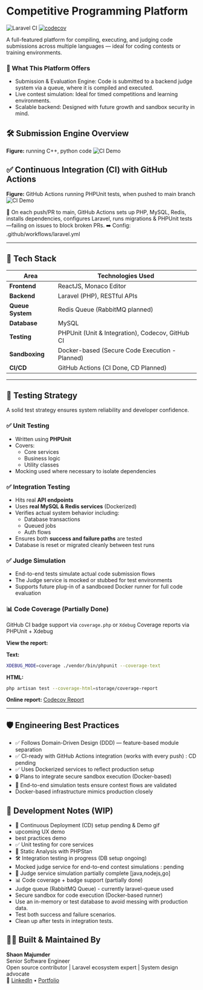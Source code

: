 # Competitive Programming Platform

![Laravel CI](https://github.com/ShaonMajumder/competitive-programming-platform/actions/workflows/laravel.yml/badge.svg)
[![codecov](https://codecov.io/gh/ShaonMajumder/competitive-programming-platform/branch/main/graph/badge.svg)](https://codecov.io/gh/ShaonMajumder/competitive-programming-platform)

A full-featured platform for compiling, executing, and judging code submissions across multiple languages — ideal for coding contests or training environments.

### 🎯 What This Platform Offers

-   Submission & Evaluation Engine: Code is submitted to a backend judge system via a queue, where it is compiled and executed.
-   Live contest simulation: Ideal for timed competitions and learning environments.
-   Scalable backend: Designed with future growth and sandbox security in mind.

## 🛠️ Submission Engine Overview

**Figure:** running C++, python code
![CI Demo](screenshots/cp_2025-05-19%2012-25-57.gif)

## ✅ Continuous Integration (CI) with GitHub Actions

**Figure:** GitHub Actions running PHPUnit tests, when pushed to main branch
![CI Demo](screenshots/ci_2025-05-19%2012-25-57.gif)

🔄 On each push/PR to main, GitHub Actions sets up PHP, MySQL, Redis, installs dependencies, configures Laravel, runs migrations & PHPUnit tests—failing on issues to block broken PRs.
➡️ Config: .github/workflows/laravel.yml

---

## 🧰 Tech Stack

| Area             | Technologies Used                                |
| ---------------- | ------------------------------------------------ |
| **Frontend**     | ReactJS, Monaco Editor                           |
| **Backend**      | Laravel (PHP), RESTful APIs                      |
| **Queue System** | Redis Queue (RabbitMQ planned)                   |
| **Database**     | MySQL                                            |
| **Testing**      | PHPUnit (Unit & Integration), Codecov, GitHub CI |
| **Sandboxing**   | Docker-based (Secure Code Execution - Planned)   |
| **CI/CD**        | GitHub Actions (CI Done, CD Planned)             |

---

## 🧪 Testing Strategy

A solid test strategy ensures system reliability and developer confidence.

### ✅ Unit Testing

-   Written using **PHPUnit**
-   Covers:
    -   Core services
    -   Business logic
    -   Utility classes
-   Mocking used where necessary to isolate dependencies

### ✅ Integration Testing

-   Hits real **API endpoints**
-   Uses **real MySQL & Redis services** (Dockerized)
-   Verifies actual system behavior including:
    -   Database transactions
    -   Queued jobs
    -   Auth flows
-   Ensures both **success and failure paths** are tested
-   Database is reset or migrated cleanly between test runs

### ✅ Judge Simulation

-   End-to-end tests simulate actual code submission flows
-   The Judge service is mocked or stubbed for test environments
-   Supports future plug-in of a sandboxed Docker runner for full code evaluation

### 📊 Code Coverage (Partially Done)

GitHub CI badge support via `coverage.php` or `Xdebug`
Coverage reports via PHPUnit + Xdebug

**View the report:**

**Text:**

```bash
XDEBUG_MODE=coverage ./vendor/bin/phpunit --coverage-text
```

**HTML:**

```bash
php artisan test --coverage-html=storage/coverage-report
```

**Online report:** [Codecov Report](https://app.codecov.io/gh/ShaonMajumder/competitive-programming-platform)

---

## 🛡️ Engineering Best Practices

-   ✅ Follows Domain-Driven Design (DDD) — feature-based module separation
-   ✅ CI-ready with GitHub Actions integration (works with every push) : CD pending
-   ✅ Uses Dockerized services to reflect production setup
-   🔒 Plans to integrate secure sandbox execution (Docker-based)
-   🧪 End-to-end simulation tests ensure contest flows are validated
-   Docker-based infrastructure mimics production closely

## 🧠 Development Notes (WIP)

-   🚧 Continuous Deployment (CD) setup pending & Demo gif
-   upcoming UX demo
-   best practices demo
-   ✅ Unit testing for core services
-   🧹 Static Analysis with PHPStan
-   🛠️ Integration testing in progress (DB setup ongoing)
-   Mocked judge service for end-to-end contest simulations : pending
-   🔄 Judge service simulation partially complete [java,nodejs,go]
-   📊 Code coverage + badge support (partially done)
-   Judge queue (RabbitMQ Queue) - currently laravel-queue used
-   Secure sandbox for code execution (Docker-based runner)
-   Use an in-memory or test database to avoid messing with production data.
-   Test both success and failure scenarios.
-   Clean up after tests in integration tests.

## 👨‍💻 Built & Maintained By

**Shaon Majumder**  
Senior Software Engineer  
Open source contributor | Laravel ecosystem expert | System design advocate  
🔗 [LinkedIn](https://linkedin.com/in/shaonmajumder) • [Portfolio](https://github.com/ShaonMajumder)

